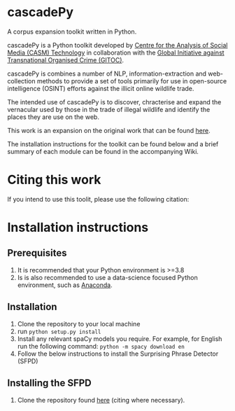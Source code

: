 

# cascadePy
A corpus expansion toolkit written in Python.

cascadePy is a Python toolkit developed by [Centre for the Analysis of Social Media (CASM) Technology](https://www.casmtechnology.com/) in collaboration with the [Global Initiative against Transnational Organised Crime (GITOC)](https://globalinitiative.net/).

cascadePy is combines a number of NLP, information-extraction and web-collection methods to provide a set of tools primarily for use in open-source intelligence (OSINT) efforts against the illicit online wildlife trade.

The intended use of cascadePy is to discover, chracterise and expand the vernacular used by those in the trade of illegal wildlife and identify the places they are use on the web.

This work is an expansion on the original work that can be found [here](http://sro.sussex.ac.uk/id/eprint/93062/).

The installation instructions for the toolkit can be found below and a brief summary of each module can be found in the accompanying Wiki. 

# Citing this work
If you intend to use this toolit, please use the following citation:


# Installation instructions

## Prerequisites
1) It is recommended that your Python environment is >=3.8
2) Is is also recommended to use a data-science focused Python environment, such as [Anaconda](https://www.anaconda.com/).

## Installation
1) Clone the repository to your local machine
2) run ```python setup.py install```
3) Install any relevant spaCy models you require. For example, for English run the following command:
```python -m spacy download en```
3) Follow the below instructions to install the Surprising Phrase Detector (SFPD)

## Installing the SFPD
1) Clone the repository found [here](https://github.com/andehr/sfpd) (citing where necessary).





